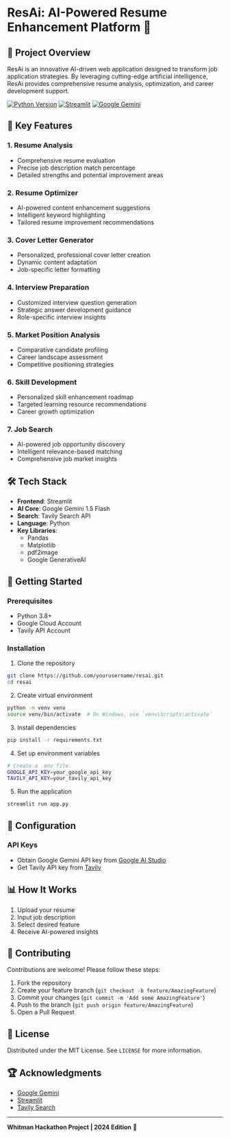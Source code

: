 # ResAi: AI-Powered Resume Enhancement Platform 🚀

## 📝 Project Overview

ResAi is an innovative AI-driven web application designed to transform job application strategies. By leveraging cutting-edge artificial intelligence, ResAi provides comprehensive resume analysis, optimization, and career development support.

[![Python Version](https://img.shields.io/badge/Python-3.8+-blue.svg)](https://www.python.org/downloads/)
[![Streamlit](https://img.shields.io/badge/Built%20with-Streamlit-red)](https://streamlit.io/)
[![Google Gemini](https://img.shields.io/badge/AI-Google%20Gemini-green)](https://ai.google.dev/)

## 🌟 Key Features

### 1. Resume Analysis
- Comprehensive resume evaluation
- Precise job description match percentage
- Detailed strengths and potential improvement areas

### 2. Resume Optimizer
- AI-powered content enhancement suggestions
- Intelligent keyword highlighting
- Tailored resume improvement recommendations

### 3. Cover Letter Generator
- Personalized, professional cover letter creation
- Dynamic content adaptation
- Job-specific letter formatting

### 4. Interview Preparation
- Customized interview question generation
- Strategic answer development guidance
- Role-specific interview insights

### 5. Market Position Analysis
- Comparative candidate profiling
- Career landscape assessment
- Competitive positioning strategies

### 6. Skill Development
- Personalized skill enhancement roadmap
- Targeted learning resource recommendations
- Career growth optimization

### 7. Job Search
- AI-powered job opportunity discovery
- Intelligent relevance-based matching
- Comprehensive job market insights

## 🛠 Tech Stack

- **Frontend**: Streamlit
- **AI Core**: Google Gemini 1.5 Flash
- **Search**: Tavily Search API
- **Language**: Python
- **Key Libraries**: 
  - Pandas
  - Matplotlib
  - pdf2image
  - Google GenerativeAI

## 🚀 Getting Started

### Prerequisites
- Python 3.8+
- Google Cloud Account
- Tavily API Account

### Installation

1. Clone the repository
```bash
git clone https://github.com/yourusername/resai.git
cd resai
```

2. Create virtual environment
```bash
python -m venv venv
source venv/bin/activate  # On Windows, use `venv\Scripts\activate`
```

3. Install dependencies
```bash
pip install -r requirements.txt
```

4. Set up environment variables
```bash
# Create a .env file
GOOGLE_API_KEY=your_google_api_key
TAVILY_API_KEY=your_tavily_api_key
```

5. Run the application
```bash
streamlit run app.py
```

## 🔧 Configuration

### API Keys
- Obtain Google Gemini API key from [Google AI Studio](https://makersuite.google.com/app/apikey)
- Get Tavily API key from [Tavily](https://tavily.com/)

## 📊 How It Works

1. Upload your resume
2. Input job description
3. Select desired feature
4. Receive AI-powered insights

## 🤝 Contributing

Contributions are welcome! Please follow these steps:

1. Fork the repository
2. Create your feature branch (`git checkout -b feature/AmazingFeature`)
3. Commit your changes (`git commit -m 'Add some AmazingFeature'`)
4. Push to the branch (`git push origin feature/AmazingFeature`)
5. Open a Pull Request

## 📄 License

Distributed under the MIT License. See `LICENSE` for more information.

## 🏆 Acknowledgments

- [Google Gemini](https://ai.google.dev/)
- [Streamlit](https://streamlit.io/)
- [Tavily Search](https://tavily.com/)

---

**Whitman Hackathon Project | 2024 Edition** 🌈
